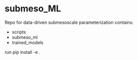 # submeso_ML
Repo for data-driven submesoscale parameterization contains:
* scripts
* submeso_ml
* trained_models

run pip install -e .
